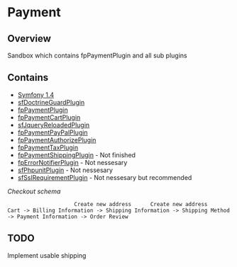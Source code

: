 # Payment

## Overview

Sandbox which contains fpPaymentPlugin and all sub plugins

## Contains

* [Symfony 1.4](https://github.com/vjousse/symfony-1.4)
* [sfDoctrineGuardPlugin](https://github.com/davidsblom/sfDoctrineGuardPlugin)
* [fpPaymentPlugin](https://github.com/66Ton99/fpPaymentPlugin)
* [fpPaymentCartPlugin](https://github.com/66Ton99/fpPaymentCartPlugin)
* [sfJqueryReloadedPlugin](https://github.com/davidsblom/sfJqueryReloadedPlugin)
* [fpPaymentPayPalPlugin](https://github.com/66Ton99/fpPaymentPayPalPlugin)
* [fpPaymentAuthorizePlugin](https://github.com/66Ton99/fpPaymentAuthorizePlugin)
* [fpPaymentTaxPlugin](https://github.com/66Ton99/fpPaymentTaxPlugin)
* [fpPaymentShippingPlugin](https://github.com/66Ton99/fpPaymentShippingPlugin) - Not finished 
* [fpErrorNotifierPlugin](https://github.com/66Ton99/fpErrorNotifierPlugin) - Not nessesary
* [sfPhpunitPlugin](https://github.com/66Ton99/sfPhpunitPlugin) - Not nessesary
* [sfSslRequirementPlugin](https://github.com/isleshocky77/sfSslRequirementPlugin) - Not nessesary but recommended


_Checkout schema_

                         Create new address      Create new address
    Cart -> Billing Information -> Shipping Information -> Shipping Method -> Payment Information -> Order Review


## TODO

Implement usable shipping
